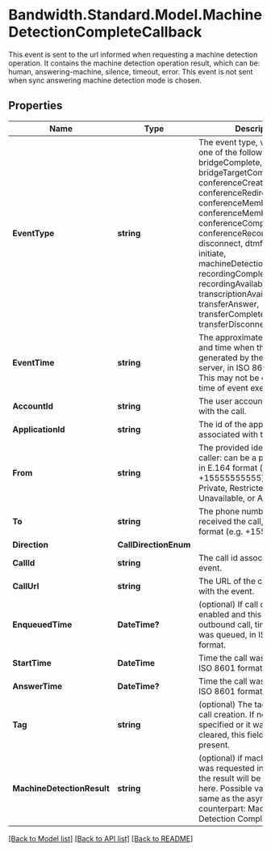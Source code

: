 # Bandwidth.Standard.Model.MachineDetectionCompleteCallback
This event is sent to the url informed when requesting a machine detection operation. It contains the machine detection operation result, which can be: human, answering-machine, silence, timeout, error. This event is not sent when sync answering machine detection mode is chosen.

## Properties

Name | Type | Description | Notes
------------ | ------------- | ------------- | -------------
**EventType** | **string** | The event type, value can be one of the following: answer, bridgeComplete, bridgeTargetComplete, conferenceCreated, conferenceRedirect, conferenceMemberJoin, conferenceMemberExit, conferenceCompleted, conferenceRecordingAvailable, disconnect, dtmf, gather, initiate, machineDetectionComplete, recordingComplete, recordingAvailable, redirect, transcriptionAvailable, transferAnswer, transferComplete, transferDisconnect. | [optional] 
**EventTime** | **string** | The approximate UTC date and time when the event was generated by the Bandwidth server, in ISO 8601 format. This may not be exactly the time of event execution. | [optional] 
**AccountId** | **string** | The user account associated with the call. | [optional] 
**ApplicationId** | **string** | The id of the application associated with the call. | [optional] 
**From** | **string** | The provided identifier of the caller: can be a phone number in E.164 format (e.g. +15555555555) or one of Private, Restricted, Unavailable, or Anonymous. | [optional] 
**To** | **string** | The phone number that received the call, in E.164 format (e.g. +15555555555). | [optional] 
**Direction** | **CallDirectionEnum** |  | [optional] 
**CallId** | **string** | The call id associated with the event. | [optional] 
**CallUrl** | **string** | The URL of the call associated with the event. | [optional] 
**EnqueuedTime** | **DateTime?** | (optional) If call queueing is enabled and this is an outbound call, time the call was queued, in ISO 8601 format. | [optional] 
**StartTime** | **DateTime** | Time the call was started, in ISO 8601 format. | [optional] 
**AnswerTime** | **DateTime?** | Time the call was answered, in ISO 8601 format. | [optional] 
**Tag** | **string** | (optional) The tag specified on call creation. If no tag was specified or it was previously cleared, this field will not be present. | [optional] 
**MachineDetectionResult** | **string** | (optional) if machine detection was requested in sync mode, the result will be specified here. Possible values are the same as the async counterpart: Machine Detection Complete | [optional] 

[[Back to Model list]](../README.md#documentation-for-models) [[Back to API list]](../README.md#documentation-for-api-endpoints) [[Back to README]](../README.md)

